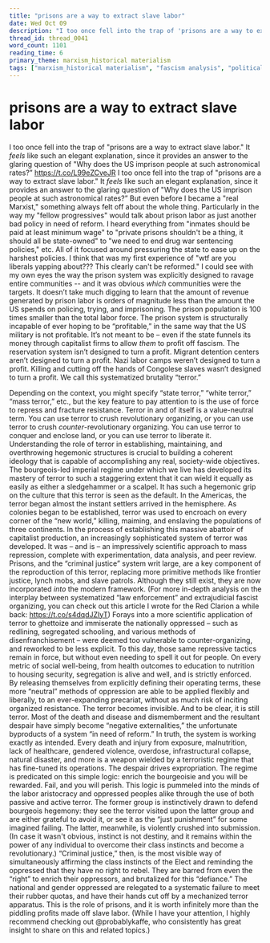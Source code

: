```yaml
---
title: "prisons are a way to extract slave labor"
date: Wed Oct 09
description: "I too once fell into the trap of 'prisons are a way to extract slave labor.'"
thread_id: thread_0041
word_count: 1101
reading_time: 6
primary_theme: marxism_historical materialism
tags: ["marxism_historical materialism", "fascism analysis", "political economy", "imperialism_colonialism", "cultural criticism", "covid_public health politics", "organizational theory"]
---
```


# prisons are a way to extract slave labor

I too once fell into the trap of "prisons are a way to extract slave labor." It *feels* like such an elegant explanation, since it provides an answer to the glaring question of "Why does the US imprison people at such astronomical rates?” https://t.co/L99eZCveJR I too once fell into the trap of "prisons are a way to extract slave labor." It *feels* like such an elegant explanation, since it provides an answer to the glaring question of "Why does the US imprison people at such astronomical rates?” But even before I became a "real Marxist," something always felt off about the whole thing. Particularly in the way my "fellow progressives" would talk about prison labor as just another  bad policy in need of reform. I heard everything from "inmates should be paid at least minimum wage" to "private prisons shouldn't be a thing, it should all be state-owned" to "we need to end drug war sentencing policies," etc. All of it focused around pressuring the state to ease up on the harshest policies. I think that was my first experience of "wtf are you liberals yapping about??? This clearly can't be reformed." I could see with my own eyes the way the prison system was explicitly designed to ravage entire communities -- and it was obvious *which* communities were the targets. It doesn’t take much digging to learn that the amount of revenue generated by prison labor is orders of magnitude less than the amount the US spends on policing, trying, and imprisoning. The prison population is 100 times smaller than the total labor force. The prison system is structurally incapable of ever hoping to be “profitable,” in the same way that the US military is not profitable. It’s not meant to be – even if the state funnels its money through capitalist firms to allow *them* to profit off fascism. The reservation system isn’t designed to turn a profit. Migrant detention centers aren’t designed to turn a profit. Nazi labor camps weren’t designed to turn a profit. Killing and cutting off the hands of Congolese slaves wasn’t designed to turn a profit. We call this systematized brutality “terror.”

Depending on the context, you might specify “state terror,” “white terror,” “mass terror,” etc., but the key feature to pay attention to is the use of force to repress and fracture resistance. Terror in and of itself is a value-neutral term. You can use terror to crush revolutionary organizing, or you can use terror to crush *counter*-revolutionary organizing. You can use terror to conquer and enclose land, or you can use terror to liberate it. Understanding the role of terror in establishing, maintaining, and overthrowing hegemonic structures is crucial to building a coherent ideology that is capable of accomplishing any real, society-wide objectives. The bourgeois-led imperial regime under which we live has developed its mastery of terror to such a staggering extent that it can wield it equally as easily as either a sledgehammer or a scalpel. It has such a hegemonic grip on the culture that this terror is seen as the default. In the Americas, the terror began almost the instant settlers arrived in the hemisphere. As colonies began to be established, terror was used to encroach on every corner of the “new world,” killing, maiming, and enslaving the populations of three continents. In the process of establishing this massive abattoir of capitalist production, an increasingly sophisticated system of terror was developed. It was – and is – an impressively scientific approach to mass repression, complete with experimentation, data analysis, and peer review. Prisons, and the “criminal justice” system writ large, are a key component of the reproduction of this terror, replacing more primitive methods like frontier justice, lynch mobs, and slave patrols. Although they still exist, they are now incorporated *into* the modern framework. (For more in-depth analysis on the interplay between systematized “law enforcement” and extrajudicial fascist organizing, you can check out this article I wrote for the Red Clarion a while back: https://t.co/s4dqdJZIyT) Forays into a more scientific application of terror to ghettoize and immiserate the nationally oppressed – such as redlining, segregated schooling, and various methods of disenfranchisement – were deemed too vulnerable to counter-organizing, and reworked to be less explicit. To this day, those same repressive tactics remain in force, but without even needing to spell it out for people. On every metric of social well-being, from health outcomes to education to nutrition to housing security, segregation is alive and well, and is strictly enforced. By releasing themselves from explicitly defining their operating terms, these more “neutral” methods of oppression are able to be applied flexibly and liberally, to an ever-expanding precariat, without as much risk of inciting organized resistance. The terror becomes invisible. And to be clear, it is still terror. Most of the death and disease and dismemberment and the resultant despair have simply become “negative externalities,” the unfortunate byproducts of a system “in need of reform.” In truth, the system is working exactly as intended. Every death and injury from exposure, malnutrition, lack of healthcare, gendered violence, overdose, infrastructural collapse, natural disaster, and more is a weapon wielded by a terroristic regime that has fine-tuned its operations. The despair drives expropriation. The regime is predicated on this simple logic: enrich the bourgeoisie and you will be rewarded. Fail, and you will perish. This logic is pummeled into the minds of the labor aristocracy and oppressed peoples alike through the use of both passive and active terror. The former group is instinctively drawn to defend bourgeois hegemony: they see the terror visited upon the latter group and are either grateful to avoid it, or see it as the “just punishment” for some imagined failing. The latter, meanwhile, is violently crushed into submission. (In case it wasn't obvious, instinct is not destiny, and it remains within the power of any individual to overcome their class instincts and become a revolutionary.) “Criminal justice,” then, is the most visible way of simultaneously affirming the class instincts of the Elect and reminding the oppressed that they have no right to rebel. They are barred from even the “right” to enrich their oppressors, and brutalized for this “defiance.” The national and gender oppressed are relegated to a systematic failure to meet their rubber quotas, and have their hands cut off by a mechanized terror apparatus. This is the role of prisons, and it is worth infinitely more than the piddling profits made off slave labor. (While I have your attention, I highly recommend checking out @probablykaffe, who consistently has great insight to share on this and related topics.)